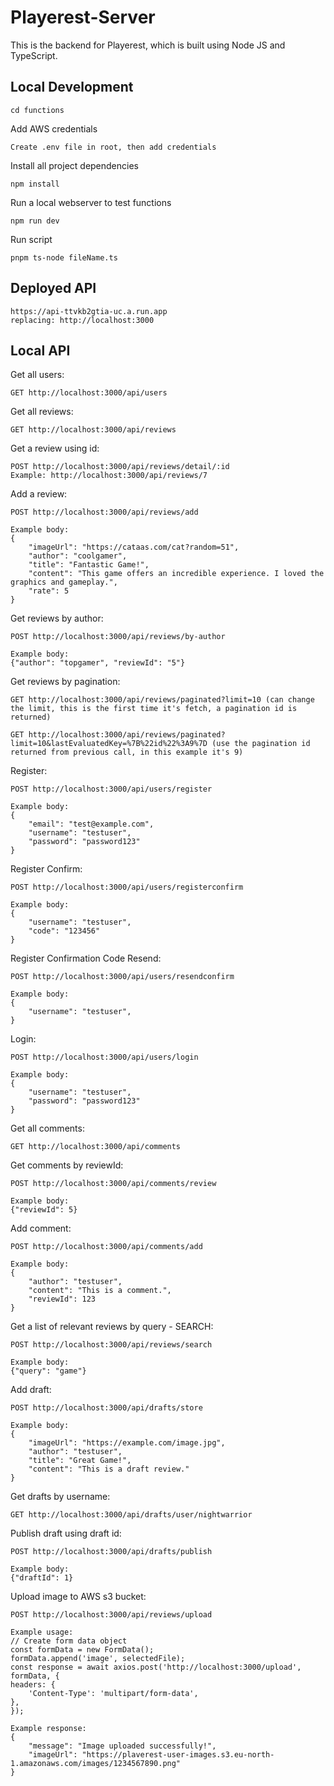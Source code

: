 # Playerest-Server

This is the backend for Playerest, which is built using Node JS and TypeScript.

## Local Development

    cd functions

Add AWS credentials

    Create .env file in root, then add credentials

Install all project dependencies

    npm install

Run a local webserver to test functions

    npm run dev

Run script

    pnpm ts-node fileName.ts

## Deployed API

    https://api-ttvkb2gtia-uc.a.run.app
    replacing: http://localhost:3000

## Local API

Get all users:

    GET http://localhost:3000/api/users

Get all reviews:

    GET http://localhost:3000/api/reviews

Get a review using id:

    POST http://localhost:3000/api/reviews/detail/:id
    Example: http://localhost:3000/api/reviews/7

Add a review:

    POST http://localhost:3000/api/reviews/add

    Example body:
    {
        "imageUrl": "https://cataas.com/cat?random=51",
        "author": "coolgamer",
        "title": "Fantastic Game!",
        "content": "This game offers an incredible experience. I loved the graphics and gameplay.",
        "rate": 5
    }

Get reviews by author:

    POST http://localhost:3000/api/reviews/by-author

    Example body:
    {"author": "topgamer", "reviewId": "5"}

Get reviews by pagination:

    GET http://localhost:3000/api/reviews/paginated?limit=10 (can change the limit, this is the first time it's fetch, a pagination id is returned)

    GET http://localhost:3000/api/reviews/paginated?limit=10&lastEvaluatedKey=%7B%22id%22%3A9%7D (use the pagination id returned from previous call, in this example it's 9)

Register:

    POST http://localhost:3000/api/users/register

    Example body:
    {
        "email": "test@example.com",
        "username": "testuser",
        "password": "password123"
    }

Register Confirm:

    POST http://localhost:3000/api/users/registerconfirm

    Example body:
    {
        "username": "testuser",
        "code": "123456"
    }

Register Confirmation Code Resend:

    POST http://localhost:3000/api/users/resendconfirm

    Example body:
    {
        "username": "testuser",
    }

Login:

    POST http://localhost:3000/api/users/login

    Example body:
    {
        "username": "testuser",
        "password": "password123"
    }

Get all comments:

    GET http://localhost:3000/api/comments

Get comments by reviewId:

    POST http://localhost:3000/api/comments/review

    Example body:
    {"reviewId": 5}

Add comment:

    POST http://localhost:3000/api/comments/add

    Example body:
    {
        "author": "testuser",
        "content": "This is a comment.",
        "reviewId": 123
    }

Get a list of relevant reviews by query - SEARCH:

    POST http://localhost:3000/api/reviews/search

    Example body:
    {"query": "game"}

Add draft:

    POST http://localhost:3000/api/drafts/store

    Example body:
    {
        "imageUrl": "https://example.com/image.jpg",
        "author": "testuser",
        "title": "Great Game!",
        "content": "This is a draft review."
    }

Get drafts by username:

    GET http://localhost:3000/api/drafts/user/nightwarrior

Publish draft using draft id:

    POST http://localhost:3000/api/drafts/publish

    Example body:
    {"draftId": 1}

Upload image to AWS s3 bucket:

    POST http://localhost:3000/api/reviews/upload

    Example usage:
    // Create form data object
    const formData = new FormData();
    formData.append('image', selectedFile);
    const response = await axios.post('http://localhost:3000/upload', formData, {
    headers: {
        'Content-Type': 'multipart/form-data',
    },
    });

    Example response:
    {
        "message": "Image uploaded successfully!",
        "imageUrl": "https://plaverest-user-images.s3.eu-north-1.amazonaws.com/images/1234567890.png"
    }
